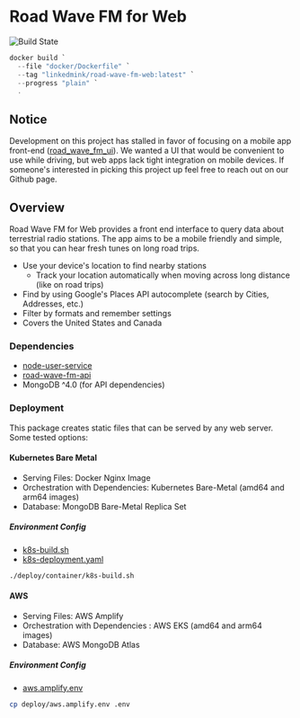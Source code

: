 # Road Wave FM for Web

![Build State](https://github.com/LinkedMink/road-wave-fm-web/actions/workflows/build-main.yml/badge.svg)

```powershell
docker build `
  --file "docker/Dockerfile" `
  --tag "linkedmink/road-wave-fm-web:latest" `
  --progress "plain" `
  .
```

## Notice

Development on this project has stalled in favor of focusing on a mobile app front-end
([road_wave_fm_ui](https://github.com/LinkedMink/road_wave_fm_ui)).
We wanted a UI that would be convenient to use while driving, but web apps lack tight
integration on mobile devices. If someone&apos;s interested in picking this project up
feel free to reach out on our Github page.

## Overview

Road Wave FM for Web provides a front end interface to query data about terrestrial radio stations.
The app aims to be a mobile friendly and simple, so that you can hear fresh tunes on long road trips.

- Use your device's location to find nearby stations
  - Track your location automatically when moving across long distance (like on road trips)
- Find by using Google's Places API autocomplete (search by Cities, Addresses, etc.)
- Filter by formats and remember settings
- Covers the United States and Canada

### Dependencies

- [node-user-service](https://github.com/LinkedMink/node-user-service)
- [road-wave-fm-api](https://github.com/LinkedMink/road-wave-fm-api)
- MongoDB ^4.0 (for API dependencies)

### Deployment

This package creates static files that can be served by any web server. Some tested options:

#### Kubernetes Bare Metal

- Serving Files: Docker Nginx Image
- Orchestration with Dependencies: Kubernetes Bare-Metal (amd64 and arm64 images)
- Database: MongoDB Bare-Metal Replica Set

##### Environment Config

- [k8s-build.sh](deploy/container/k8s-build.sh)
- [k8s-deployment.yaml](deploy/container/k8s-deployment.yaml)

```sh
./deploy/container/k8s-build.sh
```

#### AWS

- Serving Files: AWS Amplify
- Orchestration with Dependencies : AWS EKS (amd64 and arm64 images)
- Database: AWS MongoDB Atlas

##### Environment Config

- [aws.amplify.env](deploy/aws.amplify.env)

```sh
cp deploy/aws.amplify.env .env
```
